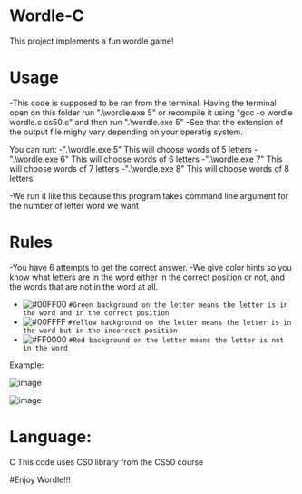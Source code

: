 # Wordle-C
This project implements a fun wordle game!

# Usage
-This code is supposed to be ran from the terminal. Having the terminal open on this folder run ".\wordle.exe 5" or recompile it using "gcc -o  wordle wordle.c cs50.c" and then run ".\wordle.exe 5"
-See that the extension of the output file mighy vary depending on your operatig system.

You can run:
-".\wordle.exe 5" This will choose words of 5 letters
-".\wordle.exe 6" This will choose words of 6 letters
-".\wordle.exe 7" This will choose words of 7 letters
-".\wordle.exe 8" This will choose words of 8 letters

-We run it like this because this program takes command line argument for the number of letter word we want

# Rules
-You have 6 attempts to get the correct answer.
-We give color hints so you know what letters are in the word either in the correct position or not, and the words that are not in the word at all.

* ![#00FF00](https://placehold.co/15x15/f03c15/f03c15.png) `#Green background on the letter means the letter is in the word and in the correct position`
* ![#00FFFF](https://placehold.co/15x15/c5f015/c5f015.png) `#Yellow background on the letter means the letter is in the word but in the incorrect position`
* ![#FF0000](https://placehold.co/15x15/1589F0/1589F0.png) `#Red background on the letter means the letter is not in the word`

Example:

![image](https://github.com/lndmri/Wordle-C/assets/69853165/5ba4b899-3e79-4730-bf42-704731bc2bc4)

![image](https://github.com/lndmri/Wordle-C/assets/69853165/c698f744-e996-44a4-bf0e-d89800df047e)

# Language:
C
This code uses CS0 library from the CS50 course

#Enjoy Wordle!!!


